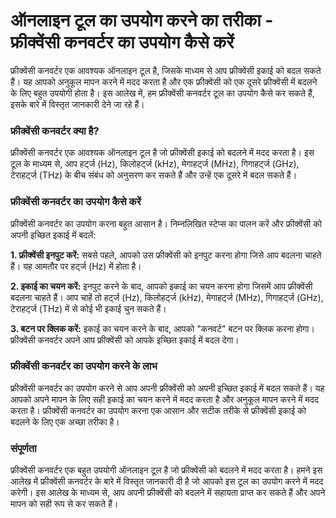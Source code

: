 ऑनलाइन टूल का उपयोग करने का तरीका - फ्रीक्वेंसी कनवर्टर का उपयोग कैसे करें
==========================================================================

फ्रीक्वेंसी कनवर्टर एक आवश्यक ऑनलाइन टूल है, जिसके माध्यम से आप फ्रीक्वेंसी इकाई को बदल सकते हैं। यह आपको अनुकूल मापन करने में मदद करता है और एक फ्रीक्वेंसी को एक दूसरे फ्रीक्वेंसी में बदलने के लिए बहुत उपयोगी होता है। इस आलेख में, हम फ्रीक्वेंसी कनवर्टर टूल का उपयोग कैसे कर सकते हैं, इसके बारे में विस्तृत जानकारी देने जा रहे हैं।

### फ्रीक्वेंसी कनवर्टर क्या है?

फ्रीक्वेंसी कनवर्टर एक आवश्यक ऑनलाइन टूल है जो फ्रीक्वेंसी इकाई को बदलने में मदद करता है। इस टूल के माध्यम से, आप हर्ट्ज (Hz), किलोहर्ट्ज (kHz), मेगाहर्ट्ज (MHz), गिगाहर्ट्ज (GHz), टेराहर्ट्ज (THz) के बीच संबंध को अनुसरण कर सकते हैं और उन्हें एक दूसरे में बदल सकते हैं।

### फ्रीक्वेंसी कनवर्टर का उपयोग कैसे करें

फ्रीक्वेंसी कनवर्टर का उपयोग करना बहुत आसान है। निम्नलिखित स्टेप्स का पालन करें और फ्रीक्वेंसी को अपनी इच्छित इकाई में बदलें:

**1. फ्रीक्वेंसी इनपुट करें:** सबसे पहले, आपको उस फ्रीक्वेंसी को इनपुट करना होगा जिसे आप बदलना चाहते हैं। यह आमतौर पर हर्ट्ज (Hz) में होता है।

**2. इकाई का चयन करें:** इनपुट करने के बाद, आपको इकाई का चयन करना होगा जिसमें आप फ्रीक्वेंसी बदलना चाहते हैं। आप चाहें तो हर्ट्ज (Hz), किलोहर्ट्ज (kHz), मेगाहर्ट्ज (MHz), गिगाहर्ट्ज (GHz), टेराहर्ट्ज (THz) में से कोई भी इकाई चुन सकते हैं।

**3. बटन पर क्लिक करें:** इकाई का चयन करने के बाद, आपको "कनवर्ट" बटन पर क्लिक करना होगा। फ्रीक्वेंसी कनवर्टर अपने आप फ्रीक्वेंसी को आपके इच्छित इकाई में बदल देगा।

### फ्रीक्वेंसी कनवर्टर का उपयोग करने के लाभ

फ्रीक्वेंसी कनवर्टर का उपयोग करने से आप अपनी फ्रीक्वेंसी को अपनी इच्छित इकाई में बदल सकते हैं। यह आपको अपने मापन के लिए सही इकाई का चयन करने में मदद करता है और अनुकूल मापन करने में मदद करता है। फ्रीक्वेंसी कनवर्टर का उपयोग करना एक आसान और सटीक तरीके से फ्रीक्वेंसी इकाई को बदलने के लिए एक अच्छा तरीका है।

### संपूर्णता

फ्रीक्वेंसी कनवर्टर एक बहुत उपयोगी ऑनलाइन टूल है जो फ्रीक्वेंसी को बदलने में मदद करता है। हमने इस आलेख में फ्रीक्वेंसी कनवर्टर के बारे में विस्तृत जानकारी दी है जो आपको इस टूल का उपयोग करने में मदद करेगी। इस आलेख के माध्यम से, आप अपनी फ्रीक्वेंसी को बदलने में सहायता प्राप्त कर सकते हैं और अपने मापन को सही रूप से कर सकते हैं।